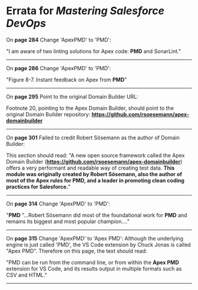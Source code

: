 # Errata for *Mastering Salesforce DevOps*

On **page 284** Change 'ApexPMD' to 'PMD':
 
"I am aware of two linting solutions for Apex code: **PMD** and SonarLint."

***

On **page 286** Change 'ApexPMD' to 'PMD':
 
"Figure 8-7. Instant feedback on Apex from **PMD**"

***

On **page 295** Point to the original Domain Builder URL:
 
Footnote 20, pointing to the Apex Domain Builder, should point to the original Domain Builder repository: **https://github.com/rsoesemann/apex-domainbuilder**

***

On **page 301** Failed to credit Robert Sösemann as the author of Domain Builder:

This section should read:
"A new open source framework called the Apex Domain Builder (**https://github.com/rsoesemann/apex-domainbuilder**) offers a very performant and readable way of creating test data. **This module was originally created by Robert Sösemann, also the author of most of the Apex rules for PMD, and a leader in promoting clean coding practices for Salesforce.**"

***

On **page 314** Change 'ApexPMD' to 'PMD':
 
"**PMD**
"...Robert Sösemann did most of the foundational work for **PMD** and remains its biggest and most popular champion...."

***

On **page 315** Change 'ApexPMD' to 'Apex PMD':
Although the underlying engine is just called 'PMD', the VS Code extension by Chuck Jonas is called "Apex PMD". Therefore on this page, the text should read:

"PMD can be run from the command line, or from within the **Apex PMD** extension for VS Code, and its results output in multiple formats such as CSV and HTML."


***

